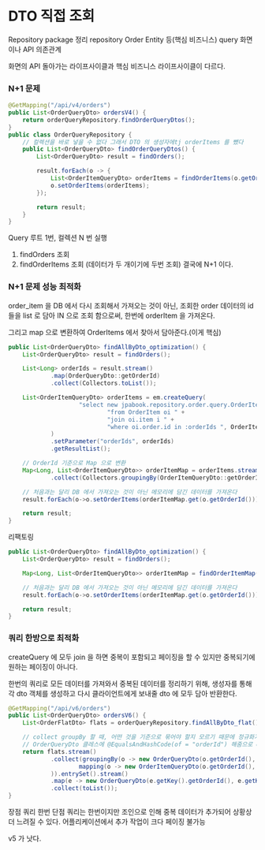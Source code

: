 # DTO 직접 조회
Repository package 정리
repository
    Order Entity 등(핵심 비즈니스)
query
    화면이나 API 의존관계

화면의 API 돌아가는 라이프사이클과 핵심 비즈니스 라이프사이클이 다르다.

### N+1 문제

```java
@GetMapping("/api/v4/orders")
public List<OrderQueryDto> ordersV4() {
    return orderQueryRepository.findOrderQueryDtos();
}
public class OrderQueryRepository {
    // 컬렉션을 바로 넣을 수 없다 그래서 DTO 의 생성자에tj orderItems 를 뺐다
    public List<OrderQueryDto> findOrderQueryDtos() {
        List<OrderQueryDto> result = findOrders();

        result.forEach(o -> {
            List<OrderItemQueryDto> orderItems = findOrderItems(o.getOrderId());
            o.setOrderItems(orderItems);
        });

        return result;
    }
}
```
Query 루트 1번, 컬렉션 N 번 실행
1. findOrders 조회
2. findOrderItems 조회 (데이터가 두 개이기에 두번 조회)
결국에 N+1 이다.

### N+1 문제 성능 최적화
order_item 을 DB 에서 다시 조회해서 가져오는 것이 아닌,
조회한 order 데이터의 id 들을 list 로 담아 IN 으로 조회 함으로써, 한번에 orderItem 을 가져온다.

그리고 map 으로 변환하여 OrderItems 에서 찾아서 담아준다.(이게 핵심)
```java
public List<OrderQueryDto> findAllByDto_optimization() {
    List<OrderQueryDto> result = findOrders();

    List<Long> orderIds = result.stream()
            .map(OrderQueryDto::getOrderId)
            .collect(Collectors.toList());

    List<OrderItemQueryDto> orderItems = em.createQuery(
                    "select new jpabook.repository.order.query.OrderItemQueryDto(oi.order.id, i.name, oi.orderPrice, oi.count)" +
                            "from OrderItem oi " +
                            "join oi.item i " +
                            "where oi.order.id in :orderIds ", OrderItemQueryDto.class
            )
            .setParameter("orderIds", orderIds)
            .getResultList();

    // OrderId 기준으로 Map 으로 변환
    Map<Long, List<OrderItemQueryDto>> orderItemMap = orderItems.stream()
            .collect(Collectors.groupingBy(OrderItemQueryDto::getOrderId));

    // 처음과는 달리 DB 에서 가져오는 것이 아닌 메모리에 담긴 데이터를 가져온다
    result.forEach(o->o.setOrderItems(orderItemMap.get(o.getOrderId())));

    return result;
}
```

리팩토링
```java
public List<OrderQueryDto> findAllByDto_optimization() {
    List<OrderQueryDto> result = findOrders();

    Map<Long, List<OrderItemQueryDto>> orderItemMap = findOrderItemMap(toOrderIds(result));

    // 처음과는 달리 DB 에서 가져오는 것이 아닌 메모리에 담긴 데이터를 가져온다
    result.forEach(o->o.setOrderItems(orderItemMap.get(o.getOrderId())));

    return result;
}
```

### 쿼리 한방으로 최적화
createQuery 에 모두 join 을 하면 중복이 포함되고 페이징을 할 수 있지만 중복되기에 원하는 페이징이 아니다.

한번의 쿼리로 모든 데이터를 가져와서 중복된 데이터를 정리하기 위해,
생성자를 통해 각 dto 객체를 생성하고 다시 클라이언트에게 보내줄 dto 에 모두 담아 반환한다.
```java
@GetMapping("/api/v6/orders")
public List<OrderQueryDto> ordersV6() {
    List<OrderFlatDto> flats = orderQueryRepository.findAllByDto_flat();

    // collect groupBy 할 때, 어떤 것을 기준으로 묶어야 할지 모르기 때문에 정규화가 되지 않는다.
    // OrderQueryDto 클레스에 @EqualsAndHashCode(of = "orderId") 해줌으로 orderId 기준으로 묶어주는 기능을 하게 되어 완벽한 데이터가 형성된다.
    return flats.stream()
            .collect(groupingBy(o -> new OrderQueryDto(o.getOrderId(), o.getName(), o.getOrderDate(), o.getOrderStatus(), o.getAddress()),
                    mapping(o -> new OrderItemQueryDto(o.getOrderId(), o.getItemName(), o.getOrderPrice(), o.getCount()), toList())
            )).entrySet().stream()
            .map(e -> new OrderQueryDto(e.getKey().getOrderId(), e.getKey().getName(), e.getKey().getOrderDate(), e.getKey().getOrderStatus(), e.getKey().getAddress(), e.getValue()))
            .collect(toList());
}
```
장점
    쿼리 한번
단점
    쿼리는 한번이지만 조인으로 인해 중복 데이터가 추가되어 상황상 더 느려질 수 있다.
    어플리케이션에서 추가 작업이 크다
    페이징 불가능

v5 가 낫다.
